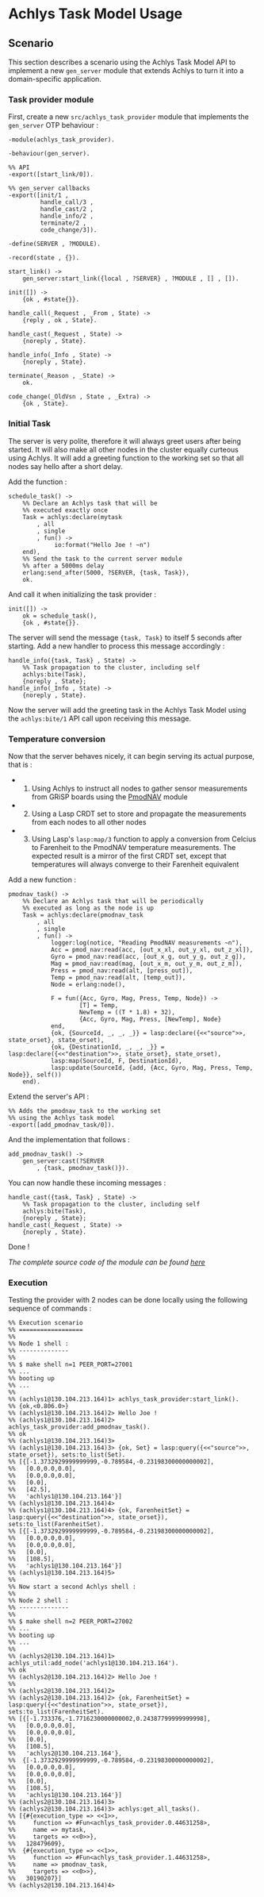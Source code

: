 # Achlys Task Model Usage

## Scenario
This section describes a scenario using the Achlys Task Model API
to implement a new `gen_server` module that extends Achlys to turn it
into a domain-specific application.

### Task provider module
First, create a new `src/achlys_task_provider` module that implements
the `gen_server` OTP behaviour : 

```
-module(achlys_task_provider).

-behaviour(gen_server).

%% API
-export([start_link/0]).

%% gen_server callbacks
-export([init/1 ,
         handle_call/3 ,
         handle_cast/2 ,
         handle_info/2 ,
         terminate/2 ,
         code_change/3]).

-define(SERVER , ?MODULE).

-record(state , {}).

start_link() ->
    gen_server:start_link({local , ?SERVER} , ?MODULE , [] , []).

init([]) ->
    {ok , #state{}}.

handle_call(_Request , _From , State) ->
    {reply , ok , State}.

handle_cast(_Request , State) ->
    {noreply , State}.

handle_info(_Info , State) ->
    {noreply , State}.

terminate(_Reason , _State) ->
    ok.

code_change(_OldVsn , State , _Extra) ->
    {ok , State}.
```

### Initial Task
The server is very polite, therefore it will always greet users
after being started. It will also make all other nodes in the cluster
equally curteous using Achlys. It will add a greeting function to
the working set so that all nodes say hello after a short delay.

Add the function : 

```
schedule_task() ->
    %% Declare an Achlys task that will be
    %% executed exactly once
    Task = achlys:declare(mytask
        , all
        , single
        , fun() ->
             io:format("Hello Joe ! ~n")
    end),
    %% Send the task to the current server module
    %% after a 5000ms delay
    erlang:send_after(5000, ?SERVER, {task, Task}),
    ok.
```

And call it when initializing the task provider :

```
init([]) ->
    ok = schedule_task(),
    {ok , #state{}}.
```

The server will send the message `{task, Task}` to itself
5 seconds after starting. Add a new handler to process this
message accordingly :

```
handle_info({task, Task} , State) ->
    %% Task propagation to the cluster, including self
    achlys:bite(Task),
    {noreply , State};
handle_info(_Info , State) ->
    {noreply , State}.
```

Now the server will add the greeting task in the Achlys Task Model
using the `achlys:bite/1` API call upon receiving this message.

### Temperature conversion
Now that the server behaves nicely, it can begin serving its
actual purpose, that is : 

- 1) Using Achlys to instruct all nodes to gather sensor measurements
from GRiSP boards using the [PmodNAV](https://github.com/grisp/grisp/wiki/PmodNAV-Tutorial) module
- 2) Using a Lasp CRDT set to store and propagate the measurements
from each nodes to all other nodes
- 3) Using Lasp's `lasp:map/3` function to apply a conversion from
Celcius to Farenheit to the PmodNAV temperature measurements. The
expected result is a mirror of the first CRDT set, except that 
temperatures will always converge to their Farenheit equivalent

Add a new function :
```
pmodnav_task() ->
    %% Declare an Achlys task that will be periodically
    %% executed as long as the node is up
    Task = achlys:declare(pmodnav_task
        , all
        , single
        , fun() ->
            logger:log(notice, "Reading PmodNAV measurements ~n"),
            Acc = pmod_nav:read(acc, [out_x_xl, out_y_xl, out_z_xl]),
            Gyro = pmod_nav:read(acc, [out_x_g, out_y_g, out_z_g]),
            Mag = pmod_nav:read(mag, [out_x_m, out_y_m, out_z_m]),
            Press = pmod_nav:read(alt, [press_out]),
            Temp = pmod_nav:read(alt, [temp_out]),
            Node = erlang:node(),

            F = fun({Acc, Gyro, Mag, Press, Temp, Node}) ->
                    [T] = Temp,
                    NewTemp = ((T * 1.8) + 32),
                    {Acc, Gyro, Mag, Press, [NewTemp], Node}
            end,
            {ok, {SourceId, _, _, _}} = lasp:declare({<<"source">>, state_orset}, state_orset),
            {ok, {DestinationId, _, _, _}} = lasp:declare({<<"destination">>, state_orset}, state_orset),
            lasp:map(SourceId, F, DestinationId),
            lasp:update(SourceId, {add, {Acc, Gyro, Mag, Press, Temp, Node}}, self())
    end).
```

Extend the server's API :

```
%% Adds the pmodnav_task to the working set
%% using the Achlys task model
-export([add_pmodnav_task/0]).
```

And the implementation that follows :

```
add_pmodnav_task() ->
    gen_server:cast(?SERVER 
        , {task, pmodnav_task()}).
```

You can now handle these incoming messages :

```
handle_cast({task, Task} , State) ->
    %% Task propagation to the cluster, including self
    achlys:bite(Task),    
    {noreply , State};
handle_cast(_Request , State) ->
    {noreply , State}.
```

Done !

_The complete source code of the module can be found 
[here](https://github.com/achlysproject/achlys/blob/master/resources/examples/achlys_task_provider.erl)_

### Execution
Testing the provider with 2 nodes can be done locally using
the following sequence of commands : 

```
%% Execution scenario
%% ==================
%%
%% Node 1 shell : 
%% --------------
%%
%% $ make shell n=1 PEER_PORT=27001
%% ...
%% booting up
%% ...
%%
%% (achlys1@130.104.213.164)1> achlys_task_provider:start_link().
%% {ok,<0.806.0>}
%% (achlys1@130.104.213.164)2> Hello Joe !
%% (achlys1@130.104.213.164)2> achlys_task_provider:add_pmodnav_task().
%% ok
%% (achlys1@130.104.213.164)3>
%% (achlys1@130.104.213.164)3> {ok, Set} = lasp:query({<<"source">>, state_orset}), sets:to_list(Set).
%% [{[-1.3732929999999999,-0.789584,-0.23198300000000002],
%%   [0.0,0.0,0.0],
%%   [0.0,0.0,0.0],
%%   [0.0],
%%   [42.5],
%%   'achlys1@130.104.213.164'}]
%% (achlys1@130.104.213.164)4>
%% (achlys1@130.104.213.164)4> {ok, FarenheitSet} = lasp:query({<<"destination">>, state_orset}), sets:to_list(FarenheitSet).
%% [{[-1.3732929999999999,-0.789584,-0.23198300000000002],
%%   [0.0,0.0,0.0],
%%   [0.0,0.0,0.0],
%%   [0.0],
%%   [108.5],
%%   'achlys1@130.104.213.164'}]
%% (achlys1@130.104.213.164)5>
%%
%% Now start a second Achlys shell : 
%%
%% Node 2 shell : 
%% --------------
%%
%% $ make shell n=2 PEER_PORT=27002
%% ...
%% booting up
%% ...
%%
%% (achlys2@130.104.213.164)1> achlys_util:add_node('achlys1@130.104.213.164').
%% ok
%% (achlys2@130.104.213.164)2> Hello Joe !
%% 
%% (achlys2@130.104.213.164)2>
%% (achlys2@130.104.213.164)2> {ok, FarenheitSet} = lasp:query({<<"destination">>, state_orset}), sets:to_list(FarenheitSet).
%% [{[-1.733376,-1.7716230000000002,0.24387799999999998],
%%   [0.0,0.0,0.0],
%%   [0.0,0.0,0.0],
%%   [0.0],
%%   [108.5],
%%   'achlys2@130.104.213.164'},
%%  {[-1.3732929999999999,-0.789584,-0.23198300000000002],
%%   [0.0,0.0,0.0],
%%   [0.0,0.0,0.0],
%%   [0.0],
%%   [108.5],
%%   'achlys1@130.104.213.164'}]
%% (achlys2@130.104.213.164)3>
%% (achlys2@130.104.213.164)3> achlys:get_all_tasks().
%% [{#{execution_type => <<1>>,
%%     function => #Fun<achlys_task_provider.0.44631258>,
%%     name => mytask,
%%     targets => <<0>>},
%%   128479609},
%%  {#{execution_type => <<1>>,
%%     function => #Fun<achlys_task_provider.1.44631258>,
%%     name => pmodnav_task,
%%     targets => <<0>>},
%%   30190207}]
%% (achlys2@130.104.213.164)4>
```
